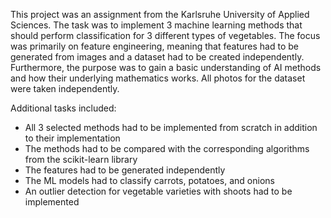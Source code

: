 This project was an assignment from the Karlsruhe University of Applied Sciences. 
The task was to implement 3 machine learning methods that should perform classification for 3 different types of vegetables. 
The focus was primarily on feature engineering, meaning that features had to be generated from images and a dataset had to be created independently. 
Furthermore, the purpose was to gain a basic understanding of AI methods and how their underlying mathematics works. All photos for the dataset were taken independently.

Additional tasks included:
- All 3 selected methods had to be implemented from scratch in addition to their implementation
- The methods had to be compared with the corresponding algorithms from the scikit-learn library
- The features had to be generated independently
- The ML models had to classify carrots, potatoes, and onions
- An outlier detection for vegetable varieties with shoots had to be implemented

